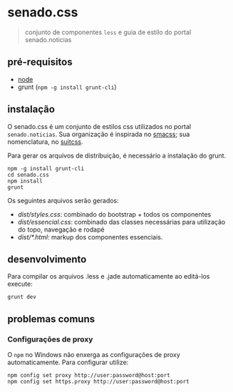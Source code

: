 # senado.css

> conjunto de componentes `less` e guia de estilo do portal senado.noticias

## pré-requisitos
* [node](https://iojs.org)
* grunt (`npm -g install grunt-cli`)

## instalação

O senado.css é um conjunto de estilos css utilizados no portal `senado.noticias`. Sua organização é inspirada no
[smacss](http://smacss.com); sua nomenclatura, no [suitcss](http://suitcss.github.io/).

Para gerar os arquivos de distribuição, é necessário a instalação do grunt.

    npm -g install grunt-cli
    cd senado.css
    npm install
    grunt

Os seguintes arquivos serão gerados:

* _dist/styles.css_: combinado do bootstrap + todos os componentes
* _dist/essencial.css_: combinado das classes necessárias para utilização do topo, navegação e rodapé
* _dist/*.html_: markup dos componentes essenciais.

## desenvolvimento
Para compilar os arquivos .less e .jade automaticamente ao editá-los execute:

    grunt dev


## problemas comuns
### Configurações de proxy
O `npm` no Windows não enxerga as configurações de proxy automaticamente. Para configurar utilize:

    npm config set proxy http://user:password@host:port
    npm config set https.proxy http://user:password@host:port
    